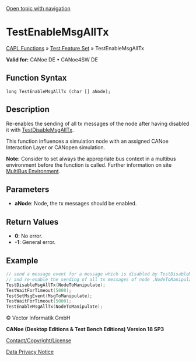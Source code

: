 [Open topic with navigation](../../../../../CANoeDEFamily.htm#Topics/CAPLFunctions/Test/Functions/CAPLfunctionTestEnableMsgAllTx.md)

# TestEnableMsgAllTx

[CAPL Functions](../../CAPLfunctions.md) » [Test Feature Set](../CAPLfunctionsTFSOverview.md) » TestEnableMsgAllTx

**Valid for:** CANoe DE • CANoe4SW DE

## Function Syntax

```
long TestEnableMsgAllTx (char [] aNode);
```

## Description

Re-enables the sending of all tx messages of the node after having disabled it with [TestDisableMsgAllTx](CAPLfunctionTestDisableMsgAllTx.md).

This function influences a simulation node with an assigned CANoe Interaction Layer or CANopen simulation.

**Note:** Consider to set always the appropriate bus context in a multibus environment before the function is called. Further information on site [MultiBus Environment](../../../Shared/CAPL/General/TestMultiBusEnvironment.md).

## Parameters

- **aNode**: Node, the tx messages should be enabled.

## Return Values

- **0**: No error.
- **-1**: General error.

## Example

```c
// send a message event for a message which is disabled by TestDisableMsgAllTx
// and re-enable the sending of all tx messages of node ‚NodeToManipulate’
TestDisableMsgAllTx(NodeToManipulate);
TestWaitForTimeout(5000);
TestSetMsgEvent(MsgToManipulate);
TestWaitForTimeout(5000);
TestEnableMsgAllTx(NodeToManipulate);
```

© Vector Informatik GmbH

**CANoe (Desktop Editions & Test Bench Editions) Version 18 SP3**

[Contact/Copyright/License](../../../Shared/ContactCopyrightLicense.md)

[Data Privacy Notice](https://www.vector.com/int/en/company/get-info/privacy-policy/)